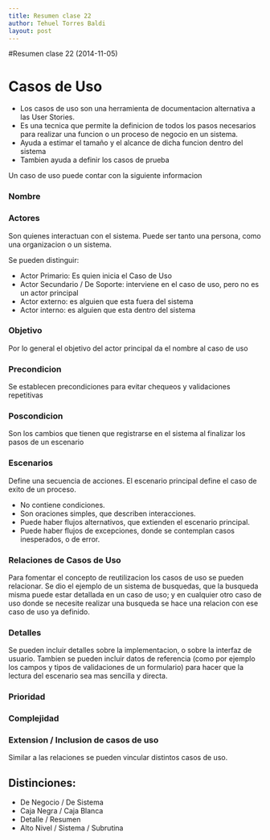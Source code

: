 ```yaml
---
title: Resumen clase 22
author: Tehuel Torres Baldi
layout: post
---
```


#Resumen clase 22 (2014-11-05)

# Casos de Uso

* Los casos de uso son una herramienta de documentacion alternativa a las User Stories.
* Es una tecnica que permite la definicion de todos los pasos necesarios para realizar una funcion o un proceso de negocio en un sistema.
* Ayuda a estimar el tamaño y el alcance de dicha funcion dentro del sistema
* Tambien ayuda a definir los casos de prueba


Un caso de uso puede contar con la siguiente informacion

### Nombre

### Actores

Son quienes interactuan con el sistema. Puede ser tanto una persona, como una organizacion o un sistema.

Se pueden distinguir:

* Actor Primario: Es quien inicia el Caso de Uso
* Actor Secundario / De Soporte: interviene en el caso de uso, pero no es un actor principal
* Actor externo: es alguien que esta fuera del sistema
* Actor interno: es alguien que esta dentro del sistema

### Objetivo

Por lo general el objetivo del actor principal da el nombre al caso de uso

### Precondicion

Se establecen precondiciones para evitar chequeos y validaciones repetitivas

### Poscondicion

Son los cambios que tienen que registrarse en el sistema al finalizar los pasos de un escenario

### Escenarios

Define una secuencia de acciones. El escenario principal define el caso de exito de un proceso.

* No contiene condiciones.
* Son oraciones simples, que describen interacciones.
* Puede haber flujos alternativos, que extienden el escenario principal.
* Puede haber flujos de excepciones, donde se contemplan casos inesperados, o de error.

### Relaciones de Casos de Uso

Para fomentar el concepto de reutilizacion los casos de uso se pueden relacionar. Se dio el ejemplo de un sistema de busquedas, que la busqueda misma puede estar detallada en un caso de uso; y en cualquier otro caso de uso donde se necesite realizar una busqueda se hace una relacion con ese caso de uso ya definido.

### Detalles

Se pueden incluir detalles sobre la implementacion, o sobre la interfaz de usuario. Tambien se pueden incluir datos de referencia (como por ejemplo los campos y tipos de validaciones de un formulario) para hacer que la lectura del escenario sea mas sencilla y directa.

### Prioridad

### Complejidad

### Extension / Inclusion de casos de uso

Similar a las relaciones se pueden vincular distintos casos de uso.

## Distinciones:

* De Negocio / De Sistema
* Caja Negra / Caja Blanca
* Detalle / Resumen
* Alto Nivel / Sistema / Subrutina
